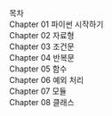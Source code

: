 목차  
Chapter 01 파이썬 시작하기   
Chapter 02 자료형  
Chapter 03 조건문  
Chapter 04 반복문  
Chapter 05 함수  
Chapter 06 예외 처리  
Chapter 07 모듈  
Chapter 08 클래스  
